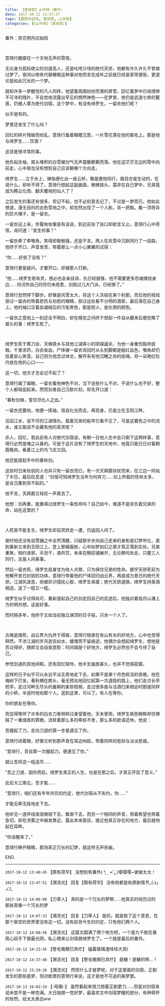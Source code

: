 ```yaml
---
title: 【意绮意】山中晓（番外）
date: 2017-10-12 12:57:57
tags: [霹雳布袋戏, 意绮意, 山中晓]
categories: [《山中晓》（意绮意）]
---
```


<p dir="ltr"  >番外：杏花明月应始知</p> 
<p dir="ltr"  >&nbsp;</p> 
<p dir="ltr"  >意琦行醒寤在一个天地无声的雪夜。</p> 
<p dir="ltr"  >无论身为孤标绝尘的剑道高人，还是叱咤沙场的绝代天骄，他都有许久许久不曾做过梦了。夜间以修炼代替睡眠这种事对他而言在成年之前就已经是家常便饭，更遑论是如此冗长的一个梦。</p> 
<p dir="ltr"  >就和许多一梦醒觉的凡人同样，他望着周围纷纷而落的厚雪，回忆着梦中已经缥缈不可寻的残片，不自觉地流露出罕见的惘然神色——在梦里，他仍是武道七修的鳌首，仍被人尊为绝代剑宿，这个梦中，有没有绮罗生，一留衣他们呢？</p> 
<p dir="ltr"  >似乎是有的。</p> 
<p dir="ltr"  >梦里还发生了什么吗？</p> 
<p dir="ltr"  >回忆的碎片残破而纷乱，意琦行垂着眼睫沉思，一片雪花落在他的眉毛上。那是他与绮罗生……饮酒？</p> 
<p dir="ltr"  >这该是很寻常的事。</p> 
<p dir="ltr"  >他负起衣袖，肩头堆积的白雪被剑气无声震散簌簌而落。他在这茫茫无边的雪中向前走，心中竟也没有想到自己应该朝哪个方向走。</p> 
<p dir="ltr"  >绮罗生……立于水上，弹指便化出一座云桥，像是邀他同行，眉目亦是生动的，在说什么，却听不得了。意琦行想起这副画面，微微摇头，莫非在自己梦中，兄弟竟成为腾云化雨、翻天覆地的仙人了？</p> 
<p dir="ltr"  >之后发生的事还有很多，但记不起，也不必刻意去记了，不过是一梦而已。他如此想道，漫无目的的白色雪地之中，却忽然出现了一个人影。背一把戟，戴一顶奇异的巨大帽子，是一留衣。</p> 
<p dir="ltr"  >一留衣迎上来，步履匆匆像是有话说，到近前张了张口却欲言又止。意琦行心中奇怪，询问道：“发生何事？”</p> 
<p dir="ltr"  >一留衣牵了牵嘴角，笑得却极勉强，还是不言。两人在风雪中沉默同行了一段路，他终于开口，声音发苦，带着那么一点小心翼翼的试探：</p> 
<p dir="ltr"  >“你……好些了没有？”</p> 
<p dir="ltr"  >意琦行更是疑问，才要开口，却被那人打断。</p> 
<p dir="ltr"  >“他……绮罗生若有灵，想必也会亲自讲，仇已经报够，他不需要更多怨魂缠绕身边……何况你自己的伤仍未痊愈，剑挑过几大门派，已经够了。”</p> 
<p dir="ltr"  >意琦行忽然停下脚步。好像是风雪太大，将这个人冻结在某个刹那。而后他的视线掠过一留衣的带着悲伤与劝慰的眼睛，掠过远处看不分明的酒家，最后落在自己身上。他的袖口泛着血凝结后的污垢黑色，那是怒火，是仇恨的颜色。</p> 
<p dir="ltr"  >一留衣之意他上一刻还全不明白，却在倏忽之间终于想起一件自从醒来后便忽略了甚久的事：绮罗生死了。</p> 
<p dir="ltr"  >&nbsp;</p> 
<p dir="ltr"  >绮罗生死于葬刀会、天佛原乡与其他江湖宵小的阴谋逼杀，为他一身重伤豁命拔戟，千里求药，白衣染血，尸体被一留衣背回时从头到脚都是殷红血色，嘴角却仍挂着安心笑意。自己则为他念过悼文，解开系有他沉睡之舟的缆绳，将一朵艳红牡丹放在他的心口——</p> 
<p dir="ltr"  >这一切，他方才怎会记不起了？</p> 
<p dir="ltr"  >意琦行阖了阖眼，一留衣看他神色不对，当下说些什么不对，不说什么也不好，整个人都局促起来。然而剑者自己沉默片刻，却先开口道：</p> 
<p dir="ltr"  >“春秋剑锋，誓饮尽仇人之血。”</p> 
<p dir="ltr"  >一留衣还要劝，他便一挥袖，径自化光而去，再现身，已是立在玉阳江畔。</p> 
<p dir="ltr"  >滔滔江水，说不尽的江湖情仇，载着兄弟的船早已看不见了，可是这暮色之中的流水，谁又能说不会藏有他的英灵呢？</p> 
<p dir="ltr"  >杀人，回忆，若此前有人对绝代剑宿说，有朝一日他人生中会只剩下这两样事，意琦行必然是嗤之以鼻的。可是于这片没有了绮罗生的天地中，他竟只能日日对着朝霞晚岚，看着江上的鸟飞去又回。</p> 
<p dir="ltr"  >他还能提起手中的春秋剑。</p> 
<p dir="ltr"  >这些时日来劝说的人也非只有一留衣而已，有一次天踦爵扶杖而来，在江边一同站了半日，最后叹息道：“剑宿可知绮罗生当年为何弃刀……剑上所载的性命太多，是会沉重到背不起的。”</p> 
<p dir="ltr"  >他不言，天踦爵又轻叹一声离去了。</p> 
<p dir="ltr"  >他想：剑再重，能重得过绮罗生一条性命吗？自己如今，难道不是背负着兄弟的命，站在这里的？</p> 
<p dir="ltr"  >&nbsp;</p> 
<p dir="ltr"  >人死皆不能复生，绮罗生却自冥府走一遭，仍返回人间了。</p> 
<p dir="ltr"  >彼时他还没有自雪脯之中全然清醒，只疑那步步向自己走来的身影是幻梦所化，直到重新又来到玉阳江上，登上那艘画舫，心中如梦如幻之感才真正落到实处。兄弟重聚，相约诛邪，伞沥干，酒共饮，未来在眼前铺展开，无论朝何处走，只要三人同行，总是人间美事。</p> 
<p dir="ltr"  >然后一留衣死，绮罗生屈身甘为他人犬獒，只为保住兄弟的性命。御宇天骄死前为他解开昔日封锁的功体，意琦行带着他的尸体回归战云界，再度成为昔日的绝代天骄。江湖风波恶，他被异识侵扰心智，绮罗生来援；绝代天骄退隐，绮罗生持美酒相送，送了一程又一程。</p> 
<p dir="ltr"  >绮罗生似乎过得尚可，重新提起自己的剑走回自己的武途后，他独对着指月山瀑上方的明月想。这是好事。</p> 
<p dir="ltr"  >而时隔多年，他终于又如当初独立渊顶的日子般，只余一个人了。</p> 
<p dir="ltr"  >&nbsp;</p> 
<p dir="ltr"  >古陵逝烟死，战云界大仇终于得报，意琦行隐居在有山有水的好地方，心中也觉得释然。不涉江湖的岁月逝去如水，缓慢而不留痕迹，他偶尔会想起绮罗生，想他是否过得好，随即又会自我宽慰：时间城是个好地方，绮罗生必然也不会亏待了自己。</p> 
<p dir="ltr"  >参悟剑道的其他闲暇，还有回忆陪伴。他半生独居甚久，也并不觉得寂寞。</p> 
<p dir="ltr"  >这样的日子似乎可以永远平淡无奇地走下去，如果不是某个月色皎洁的夜晚，他在梅树下打坐，春秋横在膝头，毫无预兆地回忆起第一次退隐的路上，他们走过长亭短亭，走过河畔无尽头的垂柳的柔软枝梢，走过很多座与沽酒归来相会时那座同样的小桥，半途时他劝那个人。送到这里，可以了。有人在等你。</p> 
<p dir="ltr"  >你的朋友在等你。</p> 
<p dir="ltr"  >而显得憔悴了许多的白衣刀者侧转过身望着他，天未曾雨，绮罗生紫色眼眸却仿佛隔了一重烟青的霏微，流转着那么多的牵挂不舍，那么多的欲语还休。他说：</p> 
<p dir="ltr"  >吾握起了刀，走向刀道的第一步是遇见了你。</p> 
<p dir="ltr"  >意琦行闭着眼，好像又听到那声音在耳边响起，带着同样的低抑与淡淡悲戚。</p> 
<p dir="ltr"  >“意琦行，吾自第一次握起刀，便遇见了你。”</p> 
<p dir="ltr"  >就让吾将这一程送尽……</p> 
<p dir="ltr"  >“吾之刀道，因你而启。绮罗生真正的人生，也是在那之后，才真正开启了意义。”</p> 
<p dir="ltr"  >此后大江南北，吾才能……</p> 
<p dir="ltr"  >“意琦行，咱们还有年年共饮的约定，绝代剑宿从不失约，你……”</p> 
<p dir="ltr"  >才能无牵无挂地走下去。</p> 
<p dir="ltr"  >他听见一道声线渐渐微弱下去，飘渺下去，而另一个相同的声音，带着希望也带着急切，却在浓雾之中越发靠近，露出本来面目，接近他真正存在的地方，最后就响起在耳畔。</p> 
<p dir="ltr"  >“你该醒来了。”</p> 
<p dir="ltr"  >意琦行睁开眼睛，那场真正冗长的幻梦，就这样无声告破。</p> 
<p dir="ltr"  >END.</p>

<!-- more -->

---

`2017-10-12 13:40:45` 【隰有荷华】 没想到有番外( •̥́ ˍ •̀ू )嘤嘤嘤~谢谢太太！

`2017-10-12 13:47:51` 【溯流光】 回复【隰有荷华】 没有啦都是些原剧情节\_(:з」∠)\_

`2017-10-12 14:06:08` 【刀草人】 真的是一个冗长的梦啊……他真实的经历过的那些真像一个冗长的梦

`2017-10-12 14:07:33` 【溯流光】 回复【刀草人】 是的，就是取了这个意思，在那个架空的世界里没有这一切，没有前世今生的约定，只有他们两个人。

`2017-10-12 14:08:56` 【溯流光】 这篇文圆满了两个地方吧，一个是九千胜在暴雨心奴手下救最光阴，私心借来让剑宿救绮罗生了。一个就是最后的番外。

`2017-10-12 14:23:45` 【卷毛晚期已弃疗】 磕着玻璃渣哇哇大哭(

`2017-10-12 14:37:48` 【溯流光】 回复【卷毛晚期已弃疗】 是糖！是糖的啊…！

`2017-10-12 15:20:26` 【溯流光】 然而什么才是梦呢，对于这里面的剑宿，正剧发生的那些是梦，但对剧里的意琦行来说，这才是他不可追的美梦罢。

`2017-10-13 16:02:19` 【-昭衡-】 虽然看起来很刀想着正剧更刀……但是对剑宿来说未尝不是一种完满。大日抛掷一觉好梦，最喜欢文中剑宿梦醒的部分，有种释怀的怅然。给太太表白ww
